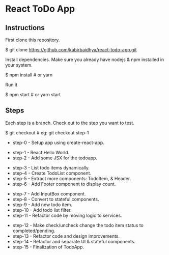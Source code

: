 # React ToDo App

## Instructions
First clone this repository.

   $ git clone https://github.com/kabirbaidhya/react-todo-app.git
 
Install dependencies. Make sure you already have nodejs & npm installed in your system.

   $ npm install # or yarn
 
Run it

   $ npm start # or yarn start

## Steps

Each step is a branch. Check out to the step you want to test.

   $ git checkout <step-number>    # eg: git checkout step-1
 
+ step-0 - Setup app using create-react-app.
- step-1 - React Hello World.
- step-2 - Add some JSX for the todoapp.
+ step-3 - List todo items dynamically.
+ step-4 - Create TodoList component.
+ step-5 - Extract more components: TodoItem, & Header.
+ step-6 - Add Footer component to display count.
- step-7 - Add InputBox component.
- step-8 - Convert to stateful components.
- step-9 - Add new todo item.
- step-10 - Add todo list filter.
- step-11 - Refactor code by moving logic to services.
+ step-12 - Make check/uncheck change the todo item status to completed/pending.
+ step-13 - Refactor code and design improvements.
+ step-14 - Refactor and separate UI & stateful components.
+ step-15 - Finalization of TodoApp.
